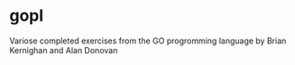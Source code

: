# gopl
Variose completed exercises from the GO progromming language by Brian Kernighan and Alan Donovan
